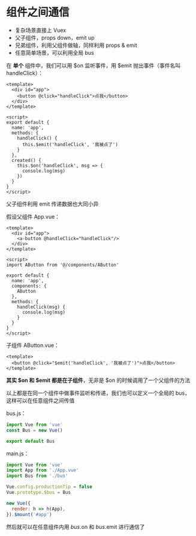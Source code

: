 # 组件之间通信

* 复杂场景直接上 Vuex
* 父子组件，props down，emit up
* 兄弟组件，利用父组件做轴，同样利用 props & emit
* 任意简单场景，可以利用全局 bus

在 **单个** 组件中，我们可以用 $on 监听事件，用 $emit 抛出事件（事件名叫 handleClick）：

```vue
<template>
  <div id="app">
    <button @click="handleClick">点我</button>
  </div>
</template>

<script>
export default {
  name: 'app',
  methods: {
    handleClick() {
      this.$emit('handleClick', '我被点了')
    }
  },
  created() {
    this.$on('handleClick', msg => {
      console.log(msg)
    })
  }
}
</script>
```

父子组件利用 emit 传递数据也大同小异

假设父组件 App.vue：

```vue
<template>
  <div id="app">
    <a-button @handleClick="handleClick"/>
  </div>
</template>

<script>
import AButton from '@/components/AButton'

export default {
  name: 'app',
  components: {
    AButton
  },
  methods: {
    handleClick(msg) {
      console.log(msg)
    }
  }
}
</script>
```

子组件 AButton.vue：

```vue
<template>
  <button @click="$emit('handleClick', '我被点了')">点我</button>
</template>
```

**其实 $on 和 $emit 都是在子组件**，无非是 $on 的时候调用了一个父组件的方法

以上都是在同一个组件中做事件监听和传递，我们也可以定义一个全局的 bus，这样可以在任意组件之间传值

bus.js：

```js
import Vue from 'vue'
const Bus = new Vue()

export default Bus
```

main.js：

```js
import Vue from 'vue'
import App from './App.vue'
import Bus from './bus'

Vue.config.productionTip = false
Vue.prototype.$bus = Bus 

new Vue({
  render: h => h(App),
}).$mount('#app')
```

然后就可以在任意组件内用 $bus.$on 和 $bus.$emit 进行通信了

